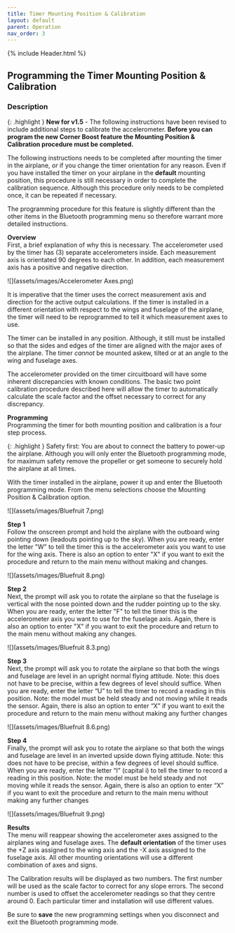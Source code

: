 ```yaml
---
title: Timer Mounting Position & Calibration
layout: default
parent: Operation
nav_order: 3
---
```


{% include Header.html %}

## Programming the Timer Mounting Position & Calibration ##

### Description ###

{: .highlight }
**New for v1.5** - The following instructions have been revised to include additional steps to calibrate the accelerometer.  **Before you can program the new Corner Boost feature the Mounting Position & Calibration procedure must be completed.**

The following instructions needs to be completed after mounting the timer in the airplane, *or* if you change the timer orientation for any reason. Even if you have installed the timer on your airplane in the **default** mounting position, this procedure is still necessary in order to complete the calibration sequence. Although this procedure only needs to be completed once, it can be repeated if necessary.

The programming procedure for this feature is slightly different than the other items in the Bluetooth programming menu so therefore warrant more detailed instructions.  

**Overview**<br>
First, a brief explanation of why this is necessary.  The accelerometer used by the timer has (3) separate accelerometers inside.  Each measurement axis is orientated 90 degrees to each other.  In addition, each measurement axis has a positive and negative direction.

![](assets/images/Accelerometer Axes.png)

It is imperative that the timer uses the correct measurement axis and direction for the active output calculations.  If the timer is installed in a different orientation with respect to the wings and fuselage of the airplane, the timer will need to be reprogrammed to tell it which measurement axes to use.

The timer can be installed in any position.  Although, it still must be installed so that the sides and edges of the timer are aligned with the major axes of the airplane.  The timer *cannot* be mounted askew, tilted or at an angle to the wing and fuselage axes.

The accelerometer provided on the timer circuitboard will have some inherent discrepancies with known conditions.  The basic two point calibration procedure described here will allow the timer to automatically calculate the scale factor and the offset necessary to correct for any discrepancy.

**Programming**<br>
Programming the timer for both mounting position and calibration is a four step process.  

{: .highlight }
Safety first: You are about to connect the battery to power-up the airplane.  Although you will only enter the Bluetooth programming mode, for maximum safety remove the propeller or get someone to securely hold the airplane at all times.

With the timer installed in the airplane, power it up and enter the Bluetooth programming mode.  From the menu selections choose the Mounting Position & Calibration option.

![](assets/images/Bluefruit 7.png)

**Step 1**<br>
Follow the onscreen prompt and hold the airplane with the outboard wing pointing down (leadouts pointing up to the sky).  When you are ready, enter the letter "W" to tell the timer this is the accelerometer axis you want to use for the wing axis.  There is also an option to enter "X" if you want to exit the procedure and return to the main menu without making and changes.

![](assets/images/Bluefruit 8.png)

**Step 2**<br>
Next, the prompt will ask you to rotate the airplane so that the fuselage is vertical with the nose pointed down and the rudder pointing up to the sky.  When you are ready, enter the letter "F" to tell the timer this is the accelerometer axis you want to use for the fuselage axis.  Again, there is also an option to enter "X" if you want to exit the procedure and return to the main menu without making any changes.

![](assets/images/Bluefruit 8.3.png)

**Step 3**<br>
Next, the prompt will ask you to rotate the airplane so that both the wings and fuselage are level in an upright normal flying attitude. Note: this does not have to be precise, within a few degrees of level should suffice. When you are ready, enter the letter “U” to tell the timer to record a reading in this position. Note: the model must be held steady and not moving while it reads the sensor.  Again, there is also an option to enter “X” if you want to exit the procedure and return to the main menu without making any further changes

![](assets/images/Bluefruit 8.6.png)

**Step 4**<br>
Finally, the prompt will ask you to rotate the airplane so that both the wings and fuselage are level in an inverted upside down flying attitude. Note: this does not have to be precise, within a few degrees of level should suffice. When you are ready, enter the letter “I” (capital i) to tell the timer to record a reading in this position. Note: the model must be held steady and not moving while it reads the sensor.  Again, there is also an option to enter “X” if you want to exit the procedure and return to the main menu without making any further changes

![](assets/images/Bluefruit 9.png)

**Results**<br>
The menu will reappear showing the accelerometer axes assigned to the airplanes wing and fuselage axes.  The **default orientation** of the timer uses the +Z axis assigned to the wing axis and the -X axis assigned to the fuselage axis.  All other mounting orientations will use a different combination of axes and signs.

The Calibration results will be displayed as two numbers.  The first number will be used as the scale factor to correct for any slope errors.  The second number is used to offset the accelerometer readings so that they centre around 0.  Each particular timer and installation will use different values.

Be sure to **save** the new programming settings when you disconnect and exit the Bluetooth programming mode.
